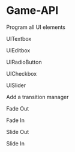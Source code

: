 # Game-API





Program all UI elements

UITextbox

UIEditbox

UIRadioButton

UICheckbox

UISlider





Add a transition manager

Fade Out

Fade In

Slide Out

Slide In




